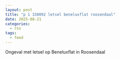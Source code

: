 ```yaml
---
layout: post
title: "p 1 338092 letsel beneluxflat roosendaal"
date: 2025-08-21
categories: 
  - rss
tags: 
  - feed
---
```


Ongeval met letsel op Beneluxflat in Roosendaal
